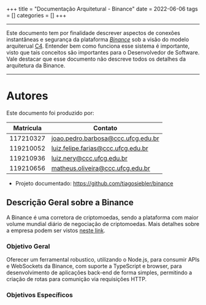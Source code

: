 +++
title = "Documentação Arquitetural - Binance"
date = 2022-06-06
tags = []
categories = []
+++

***

Este documento tem por finalidade descrever aspectos de conexões instantâneas e segurança da plataforma [_Binance_](https://www.binance.com/) sob a visão do modelo arquiterual [C4](https://c4model.com/). Entender bem como funciona esse sistema é importante, visto que tais conceitos são importantes para o Desenvolvedor de Software. Vale destacar que esse documento não descreve todos os detalhes da arquitetura da Binance.

***

# Autores

Este documento foi produzido por:

| Matrícula | Contato |
|--- |--- |
| 117210327 | joao.pedro.barbosa@ccc.ufcg.edu.br |
| 119210052 | luiz.felipe.farias@ccc.ufcg.edu.br |
| 119210936 | luiz.nery@ccc.ufcg.edu.br |
| 119210656 | matheus.oliveira@ccc.ufcg.edu.br |
+ Projeto documentado: https://github.com/tiagosiebler/binance

## Descrição Geral sobre a Binance
A Binance é uma corretora de criptomoedas, sendo a plataforma com maior volume mundial diário de negociação de criptomoedas. Mais detalhes sobre a empresa podem ser vistos [neste link](https://www.binance.com/pt-BR/about).

### Objetivo Geral
Oferecer um ferramental robustico, utilizando o Node.js, para consumir APIs e WebSockets da Binance, com suporte a TypeScript e browser, para desenvolvimento de aplicações back-end de forma simples, permitindo a criação de rotas para comunição via requisições HTTP.

### Objetivos Específicos
